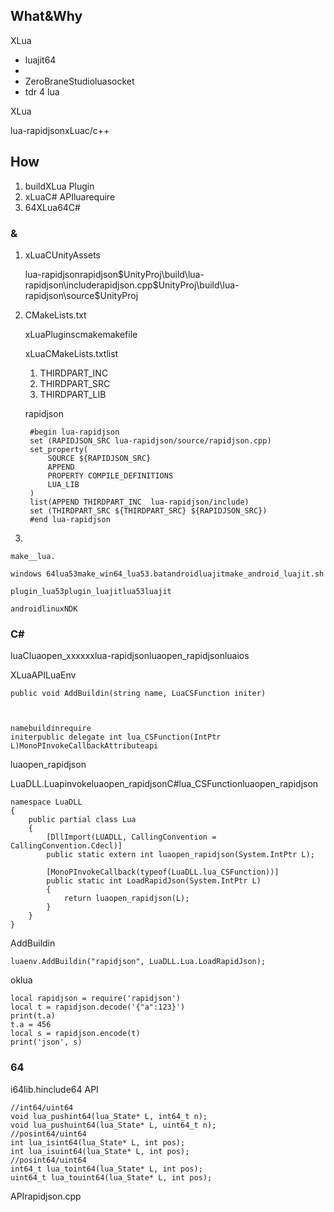 ## What&Why

XLua

* luajit64
* 
* ZeroBraneStudioluasocket
* tdr 4 lua

XLua

lua-rapidjsonxLuac/c++

## How



1. buildXLua Plugin
2. xLuaC# APIluarequire
3. 64XLua64C#

### &



1. xLuaCUnityAssets

    lua-rapidjsonrapidjson$UnityProj\build\lua-rapidjson\includerapidjson.cpp$UnityProj\build\lua-rapidjson\source$UnityProj

2. CMakeLists.txt

    xLuaPluginscmakemakefile
    
    xLuaCMakeLists.txtlist
    
    1. THIRDPART_INC
    2. THIRDPART_SRC
    3. THIRDPART_LIB

    rapidjson

        #begin lua-rapidjson
        set (RAPIDJSON_SRC lua-rapidjson/source/rapidjson.cpp)
        set_property(
            SOURCE ${RAPIDJSON_SRC}
            APPEND
            PROPERTY COMPILE_DEFINITIONS
            LUA_LIB
        )
        list(APPEND THIRDPART_INC  lua-rapidjson/include)
        set (THIRDPART_SRC ${THIRDPART_SRC} ${RAPIDJSON_SRC})
        #end lua-rapidjson

    

3. 

    make__lua.

    windows 64lua53make_win64_lua53.batandroidluajitmake_android_luajit.sh

    plugin_lua53plugin_luajitlua53luajit

    androidlinuxNDK

### C#

luaCluaopen_xxxxxxlua-rapidjsonluaopen_rapidjsonluaios

XLuaAPILuaEnv

    public void AddBuildin(string name, LuaCSFunction initer)



    namebuildinrequire
    initerpublic delegate int lua_CSFunction(IntPtr L)MonoPInvokeCallbackAttributeapi

luaopen_rapidjson

LuaDLL.Luapinvokeluaopen_rapidjsonC#lua_CSFunctionluaopen_rapidjson

    namespace LuaDLL
    { 
        public partial class Lua
        { 
            [DllImport(LUADLL, CallingConvention = CallingConvention.Cdecl)]
            public static extern int luaopen_rapidjson(System.IntPtr L);

            [MonoPInvokeCallback(typeof(LuaDLL.lua_CSFunction))]
            public static int LoadRapidJson(System.IntPtr L)
            {
                return luaopen_rapidjson(L);
            }
        }
    }

AddBuildin

    luaenv.AddBuildin("rapidjson", LuaDLL.Lua.LoadRapidJson);

oklua

    local rapidjson = require('rapidjson')
    local t = rapidjson.decode('{"a":123}')
    print(t.a)
    t.a = 456
    local s = rapidjson.encode(t)
    print('json', s)

### 64

i64lib.hinclude64
API

    //int64/uint64
    void lua_pushint64(lua_State* L, int64_t n);
    void lua_pushuint64(lua_State* L, uint64_t n);
    //posint64/uint64
    int lua_isint64(lua_State* L, int pos);
    int lua_isuint64(lua_State* L, int pos);
    //posint64/uint64
    int64_t lua_toint64(lua_State* L, int pos);
    uint64_t lua_touint64(lua_State* L, int pos);

APIrapidjson.cpp

